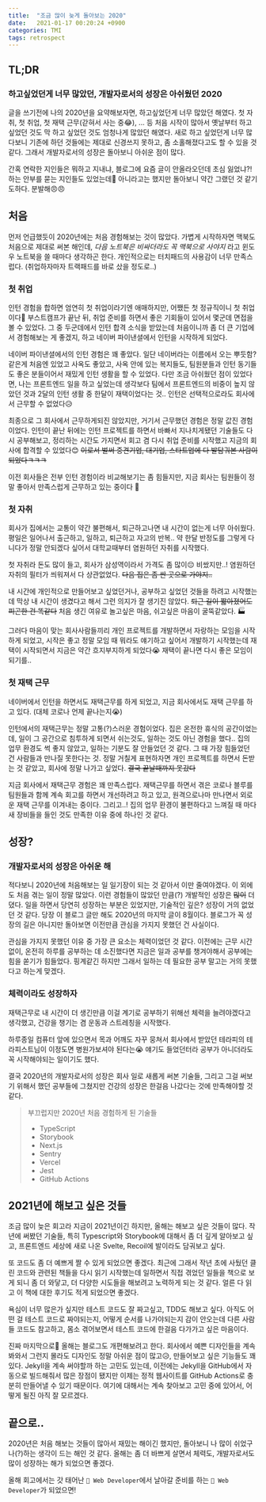 ```yaml
---
title:  "조금 많이 늦게 돌아보는 2020"
date:   2021-01-17 00:20:24 +0900
categories: TMI 
tags: retrospect
---
```


## TL;DR

### 하고싶었던게 너무 많았던, 개발자로서의 성장은 아쉬웠던 2020

글을 쓰기전에 나의 2020년을 요약해보자면, 하고싶었던게 너무 많았던 해였다. 첫 자취, 첫 취업, 첫 재택 근무(갇혀서 사는 중😂), ... 등 처음 시작이 많아서 옛날부터 하고싶었던 것도 막 하고 싶었던 것도 엄청나게 많았던 해였다. 새로 하고 싶었던게 너무 많다보니 기존에 하던 것들에는 제대로 신경쓰지 못하고, 좀 소홀해졌다고도 할 수 있을 것 같다. 그래서 개발자로서의 성장은 돌아보니 아쉬운 점이 많다.

간혹 연락한 지인들은 뭐하고 지내냐, 블로그에 요즘 글이 안올라오던데 초심 잃었냐?! 하는 안부를 묻는 지인들도 있었는데🥴 아니라고는 했지만 돌아보니 약간 그랬던 것 같기도하다. 분발해😠😠 

## 처음

먼저 언급했듯이 2020년에는 처음 경험해보는 것이 많았다. 가볍게 시작하자면 맥북도 처음으로 제대로 써본 해인데, _다음 노트북은 비싸더라도 꼭 맥북으로 사야지_ 라고 윈도우 노트북을 쓸 때마다 생각하곤 한다. 개인적으로는 터치패드의 사용감이 너무 만족스럽다. (취업하자마자 트랙패드를 바로 샀을 정도로..)

### 첫 취업

인턴 경험을 합하면 엄연히 첫 취업이라기엔 애매하지만, 어쨌든 첫 정규직이니 첫 취업이다🤭 부스트캠프가 끝난 뒤, 취업 준비를 하면서 좋은 기회들이 있어서 몇군데 면접을 볼 수 있었다. 그 중 두군데에서 인턴 합격 소식을 받았는데 처음이니까 좀 더 큰 기업에서 경험해보는 게 좋겠지, 하고 네이버 파이낸셜에서 인턴을 시작하게 되었다. 

네이버 파이낸셜에서의 인턴 경험은 꽤 좋았다. 일단 네이버라는 이름에서 오는 뿌듯함? 같은게 처음엔 있었고 사옥도 좋았고, 사옥 안에 있는 복지들도, 팀원분들과 인턴 동기들도 좋은 분들이어서 재밌게 인턴 생활을 할 수 있었다. 다만 조금 아쉬웠던 점이 있었다면, 나는 프론트엔드 일을 하고 싶었는데 생각보다 팀에서 프론트엔드의 비중이 높지 않았던 것과 2달의 인턴 생활 중 한달이 재택이었다는 것.. 인턴은 선택적으로라도 회사에서 근무할 수 없었다😥 

최종으로 그 회사에서 근무하게되진 않았지만, 거기서 근무했던 경험은 정말 값진 경험이었다. 인턴이 끝난 뒤에는 인턴 프로젝트를 하면서 바빠서 지나치게됐던 기술들도 다시 공부해보고, 정리하는 시간도 가지면서 회고 겸 다시 취업 준비를 시작했고 지금의 회사에 합격할 수 있었다😊 ~~이로서 벌써 중견기업, 대기업, 스타트업에 다 발담궈본 사람이 되었다ㅋㅋㅋ~~

이전 회사들은 전부 인턴 경험이라 비교해보기는 좀 힘들지만, 지금 회사는 팀원들이 정말 좋아서 만족스럽게 근무하고 있는 중이다 🥰 

### 첫 자취

회사가 집에서는 교통이 약간 불편해서, 퇴근하고나면 내 시간이 없는게 너무 아쉬웠다. 평일은 일어나서 출근하고, 일하고, 퇴근하고 자고의 반복.. 약 한달 반정도를 그렇게 다니다가 정말 안되겠다 싶어서 대학교때부터 염원하던 자취를 시작했다. 

첫 자취라 돈도 많이 들고, 회사가 삼성역이라서 가격도 좀 많이😔 비쌌지만..! 염원하던 자취의 필터가 씌워져서 다 상관없었다. ~~다음 집은 좀 싼 곳으로 가야지..~~

내 시간에 개인적으로 만들어보고 싶었던거나, 공부하고 싶었던 것들을 하려고 시작했는데 막상 내 시간이 생겼다고 해서 그런 의지가 잘 생기진 않았다. ~~퇴근 길이 짧아졌어도 피곤한 건 똑같다~~ 처음 생긴 여유로 놀고싶은 마음, 쉬고싶은 마음이 굴뚝같았다. 🏭

그러다 마음이 맞는 회사사람들끼리 개인 프로젝트를 개발하면서 자랑하는 모임을 시작하게 되었고, 시작은 좋고 정말 모임 때 뭐라도 얘기하고 싶어서 개발하기 시작했는데 재택이 시작되면서 지금은 약간 흐지부지하게 되었다😭 재택이 끝나면 다시 좋은 모임이 되기를..

### 첫 재택 근무

네이버에서 인턴을 하면서도 재택근무를 하게 되었고, 지금 회사에서도 재택 근무를 하고 있다. (대체 코로나 언제 끝나는지😭)

인턴에서의 재택근무는 정말 고통(?)스러운 경험이었다. 집은 온전한 휴식의 공간이었는데, 일이 그 공간으로 침투하게 되면서 쉬는것도, 일하는 것도 아닌 경험을 했다.. 집의 업무 환경도 썩 좋지 않았고, 일하는 기분도 잘 안들었던 것 같다. 그 때 가장 힘들었던 건 사람들과 만나질 못한다는 것. 정말 거칠게 표현하자면 개인 프로젝트를 하면서 돈받는 것 같았고, 회사에 정말 나가고 싶었다. ~~결국 끝날때까지 못갔다~~ 

지금 회사에서 재택근무 경험은 꽤 만족스럽다. 재택근무를 하면서 겪은 코로나 블루를 팀원들과 함께 계속 회고를 하면서 개선하려고 하고 있고, 원격으로나마 만나면서 외로운 재택 근무를 이겨내는 중이다. 그리고..! 집의 업무 환경이 불편하다고 느껴질 때 마다 새 장비들을 들인 것도 만족한 이유 중에 하나인 것 같다.

## 성장?

### 개발자로서의 성장은 아쉬운 해

적다보니 2020년에 처음해보는 일 일기장이 되는 것 같아서 이만 줄여야겠다. 이 외에도 처음 겪는 일이 정말 많았다. 이런 경험들이 많았던 만큼(?) 개발적인 성장은 ~~많이~~ 더뎠다. 일을 하면서 당연히 성장하는 부분은 있었지만, 기술적인 깊은? 성장이 거의 없었던 것 같다. 당장 이 블로그 글만 해도 2020년의 마지막 글이 8월이다. 블로그가 꼭 성장의 길은 아니지만 돌아보면 이전만큼 관심을 가지지 못했던 건 사실이다. 

관심을 가지지 못했던 이유 중 가장 큰 요소는 체력이었던 것 같다. 이전에는 근무 시간 없이, 온전히 하루를 공부하는 데 소진했다면 지금은 일과 공부를 챙겨야해서 공부에는 힘을 쏟기가 힘들었다. 핑계같긴 하지만 그래서 일하는 데 필요한 공부 말고는 거의 못했다고 하는게 맞겠다. 

### 체력이라도 성장하자

재택근무로 내 시간이 더 생긴만큼 이걸 계기로 공부하기 위해선 체력을 늘려야겠다고 생각했고, 건강을 챙기는 겸 운동과 스트레칭을 시작했다. 

하루종일 컴퓨터 앞에 있으면서 목과 어깨도 자꾸 뭉쳐서 회사에서 받았던 테라피의 테라피스트님이 이정도면 병원가보셔야 된다는😭 얘기도 들었던터라 공부가 아니더라도 꼭 시작해야되는 일이기도 했다.

결국 2020년의 개발자로서의 성장은 회사 일로 새롭게 써본 기술들, 그리고 그걸 써보기 위해서 했던 공부들에 그쳤지만 건강의 성장은 한걸음 나갔다는 것에 만족해야할 것 같다.

> 부끄럽지만 2020년 처음 경험하게 된 기술들
> - TypeScript
> - Storybook
> - Next.js
> - Sentry
> - Vercel
> - Jest
> - GitHub Actions

## 2021년에 해보고 싶은 것들

조금 많이 늦은 회고라 지금이 2021년이긴 하지만, 올해는 해보고 싶은 것들이 많다. 작년에 써봤던 기술들, 특히 Typescript와 Storybook에 대해서 좀 더 깊게 알아보고 싶고, 프론트엔드 세상에 새로 나온 Svelte, Recoil에 발이라도 담궈보고 싶다.

또 코드도 좀 더 예쁘게 짤 수 있게 되었으면 좋겠다. 최근에 그래서 작년 초에 사뒀던 클린 코드와 관련된 책들을 다시 읽기 시작했는데 일하면서 직접 겪었던 일들을 책으로 보게 되니 좀 더 와닿고, 더 다양한 시도들을 해보려고 노력하게 되는 것 같다. 얼른 다 읽고 이 책에 대한 후기도 적게 되었으면 좋겠다.

욕심이 너무 많은가 싶지만 테스트 코드도 잘 짜고싶고, TDD도 해보고 싶다. 아직도 어떤 걸 테스트 코드로 짜야되는지, 어떻게 순서를 나가야되는지 감이 안오는데 다른 사람들 코드도 참고하고, 몸소 겪어보면서 테스트 코드에 한걸음 다가가고 싶은 마음이다.

진짜 마지막으로🤯 올해는 블로그도 개편해보려고 한다. 회사에서 예쁜 디자인들을 계속 봐와서 그런지 몰라도 디자인도 정말 아쉬운 점이 많고😥, 만들어보고 싶은 기능들도 꽤 있다. Jekyll을 계속 써야할까 하는 고민도 있는데, 이전에는 Jekyll을 GitHub에서 자동으로 빌드해줘서 많은 장점이 됐지만 이제는 정적 웹사이트를 GitHub Actions로 충분히 만들어낼 수 있기 때문이다. 여기에 대해서는 계속 찾아보고 고민 중에 있어서, 어떻게 될진 아직 잘 모르겠다.

## 끝으로..

2020년은 처음 해보는 것들이 많아서 재밌는 해이긴 했지만, 돌아보니 나 많이 쉬었구나(?)하는 생각이 드는 해인 것 같다. 올해는 좀 더 바쁘게 살면서 체력도, 개발자로서도 많이 성장하는 해가 되었으면 좋겠다.

올해 회고에서는 갓 태어난 `🐣 Web Developer`에서 날아갈 준비를 하는 `🐤 Web Developer`가 되었으면!